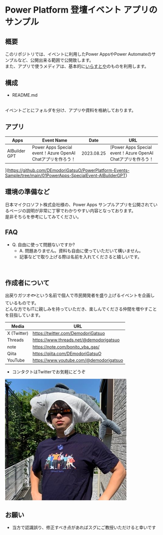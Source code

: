 # Power Platform 登壇イベント アプリのサンプル

## 概要
このリポジトリでは、イベントに利用したPower AppsやPower Automateのサンプルなど、公開出来る範囲で公開致します。
<br>
また、アプリで使うメディアは、基本的に[いらすとや](https://www.irasutoya.com/)のものを利用します。
<br>

## 構成
- README.md
<br>
イベントごとにフォルダを分け、アプリや資料を格納しております。

## アプリ

|Apps|Event Name|Date|URL
|---|---|---|---
|AIBuilder GPT|Power Apps Special event！Azure OpenAI Chatアプリを作ろう！|2023.08.25|[Power Apps Special event！Azure OpenAI Chatアプリを作ろう！
](https://github.com/DEmodoriGatsuO/PowerPlatform-Events-Sample/tree/main/01PowerApps-SpecialEvent-AIBuilderGPT)


## 環境の準備など
日本マイクロソフト株式会社様の、Power Apps サンプルアプリを公開されているページの説明が非常に丁寧でわかりやすい内容となっております。<br>
是非そちらを参考にしてみてください。

## FAQ
* Q. 自由に使って問題ないですか?
    * A. 問題ありません。資料も自由に使っていただいて構いません。
    * 記事などで取り上げる際は名前を入れてくださると嬉しいです。
<br>

## 作成者について
出戻りガツオ🐟という名前で個人で市民開発者を盛り上げるイベントを企画しているものです。<br>
どんな方でもITに親しみを持っていただき、楽しんでくださる仲間を増やすことを目指しています。

|Media|URL
|---|---
|X (Twitter)|https://twitter.com/DemodoriGatsuo
|Threads|https://www.threads.net/@demodorigatsuo
|note|https://note.com/bonito_vba_gas/
|Qiita|https://qiita.com/DEmodoriGatsuO
|YouTube|https://www.youtube.com/@demodorigatsuo

 * コンタクトはTwitterでお気軽にどうぞ

![出戻りガツオ🐟](https://github.com/DEmodoriGatsuO/PowerPlatform-Events-Sample/blob/main/media/gatsuo.jpg)
<br>

## お願い
 - 当方で認識誤り、修正すべき点があればスグにご教授いただけると幸いです
